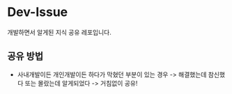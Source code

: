 # Dev-Issue
개발하면서 알게된 지식 공유 레포입니다. 

## 공유 방법 
- 사내개발이든 개인개발이든 하다가 막혔던 부분이 있는 경우 -> 해결했는데 참신했다 또는 몰랐는데 알게되었다 -> 거침없이 공유!
